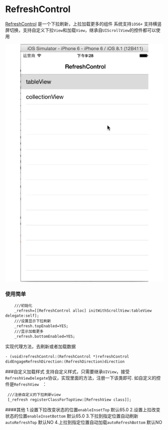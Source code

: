 RefreshControl
==============

[RefreshControl]('https://github.com/ydj/RefreshControl') 是一个下拉刷新，上拉加载更多的组件
系统支持`iOS6+`
支持横竖屏切换，支持自定义下拉`View`和加载`View`，继承自`UIScrollView`的控件都可以使用

![](/example.gif)


### 使用简单
```
	///初始化
    _refresh=[[RefreshControl alloc] initWithScrollView:tableView delegate:self];
    ///设置显示下拉刷新
    _refresh.topEnabled=YES;
    ///显示加载更多
    _refresh.bottomEnabled=YES;

```
实现代理方法，去刷新或者加载数据
```
- (void)refreshControl:(RefreshControl *)refreshControl didEngageRefreshDirection:(RefreshDirection)direction
```

###自定义加载样式
支持自定义样式，只需要继承`UIView`，接受`RefreshViewDelegate`协议，实现里面的方法，注册一下该类即可.
如自定义的控件是`RefreshView ` ：
```
 ///注册自定义的下拉刷新view
 [_refresh registerClassForTopView:[RefreshView class]];
```

####其他
  	1.设置下拉改变状态的位置`enableInsetTop` 默认65.0
  	2.设置上拉改变状态的位置`enableInsetBottom` 默认65.0
	3.下拉到指定位置自动刷新`autoRefreshTop`  默认NO
	4.上拉到指定位置自动加载`autoRefreshBottom`  默认NO
	




 


